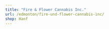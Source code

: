 ```yaml
---
title: "Fire & Flower Cannabis Inc."
url: /edmonton/fire-und-flower-cannabis-inc/
shop: Hanf
---
```

